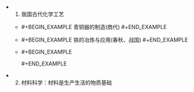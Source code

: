 -
  1. 我国古代化学工艺
	-
	  #+BEGIN_EXAMPLE
	  青铜器的制造(商代)
	  #+END_EXAMPLE
	-
	  #+BEGIN_EXAMPLE
	  铁的冶炼与应用(春秋、战国)
	  #+END_EXAMPLE
	-
	  #+BEGIN_EXAMPLE
	  
	  #+END_EXAMPLE
-
  2. 材料科学：材料是生产生活的物质基础